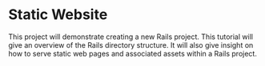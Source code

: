 # Static Website

This project will demonstrate creating a new Rails project. This tutorial will give an overview of the Rails directory structure.  It will also give insight on how to serve static web pages and associated assets within a Rails project. 
